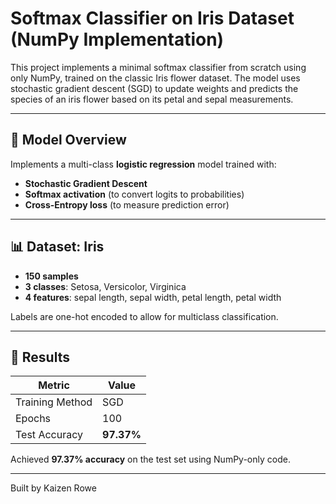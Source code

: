 # Softmax Classifier on Iris Dataset (NumPy Implementation)

This project implements a minimal softmax classifier from scratch using only NumPy, trained on the classic Iris flower dataset. The model uses stochastic gradient descent (SGD) to update weights and predicts the species of an iris flower based on its petal and sepal measurements.

---

## 🧠 Model Overview

Implements a multi-class **logistic regression** model trained with:

- **Stochastic Gradient Descent**
- **Softmax activation** (to convert logits to probabilities)
- **Cross-Entropy loss** (to measure prediction error)

---

## 📊 Dataset: Iris

- **150 samples**
- **3 classes**: Setosa, Versicolor, Virginica
- **4 features**: sepal length, sepal width, petal length, petal width

Labels are one-hot encoded to allow for multiclass classification.

---

## 🚀 Results

| Metric         | Value     |
|----------------|-----------|
| Training Method| SGD       |
| Epochs         | 100       |
| Test Accuracy  | **97.37%**|

Achieved **97.37% accuracy** on the test set using NumPy-only code.

---

Built by Kaizen Rowe

